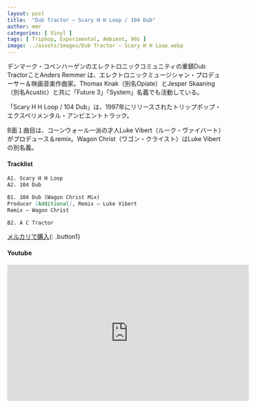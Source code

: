 ```yaml
---
layout: post
title:  "Dub Tractor – Scary H H Loop / 104 Dub"
author: mmr
categories: [ Vinyl ]
tags: [ Triphop, Experimental, Ambient, 90s ]
image: ../assets/images/Dub Tractor – Scary H H Loop.webp
---
```


デンマーク・コペンハーゲンのエレクトロニックコミュニティの重鎮Dub TractorことAnders Remmer は、エレクトロニックミュージシャン・プロデューサー＆映画音楽作曲家。Thomas Knak（別名Opiate）とJesper Skaaning （別名Acustic）と共に「Future 3」「System」名義でも活動している。

「Scary H H Loop / 104 Dub」は、1997年にリリースされたトリップポップ・エクスペリメンタル・アンビエントトラック。

B面１曲目は、コーンウォール一派の才人Luke Vibert（ルーク・ヴァイバート）がプロデュース＆remix。Wagon Christ（ワゴン・クライスト）はLuke Vibertの別名義。

#### Tracklist
```md
A1. Scary H H Loop
A2. 104 Dub

B1. 104 Dub (Wagon Christ Mix)
Producer [Additional], Remix – Luke Vibert
Remix – Wagon Christ

B2. A C Tractor
```

[メルカリで購入](https://jp.mercari.com/item/m94070661611?afid=6142608987){: .button1}

#### Youtube
<iframe width="560" height="315" src="https://www.youtube.com/embed/7gpvswGjE8c?si=DQvncQHrwKBLLlmc" title="YouTube video player" frameborder="0" allow="accelerometer; autoplay; clipboard-write; encrypted-media; gyroscope; picture-in-picture; web-share" referrerpolicy="strict-origin-when-cross-origin" allowfullscreen></iframe>